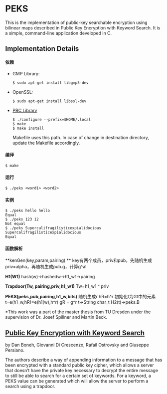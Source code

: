 # PEKS

This is the implementation of public-key searchable encryption using bilinear maps described in Public Key Encryption with Keyword Search. It is a simple, command-line application developed in C.

## Implementation Details

#### 依赖

* GMP Library: 

  ```$ sudo apt-get install libgmp3-dev```
* OpenSSL: 

  ```$ sudo apt-get install libssl-dev```
* [PBC Library](https://crypto.stanford.edu/pbc)

  ```
  $ ./configure --prefix=$HOME/.local
  $ make
  $ make install
  ```
  Makefile uses this path. In case of change in destination directory, update the Makefile accordingly.

#### 编译

   ```$ make```

#### 运行

   ```$ ./peks <word1> <word2>```

#### 实例

```
$ ./peks hello hello
Equal
$ ./peks 123 12
Not equal
$ ./peks Supercalifragilisticexpialidocious Supercalifragilisticexpialidocious
Equal
```

#### 函数解析
**kenGen(key,param,pairing) **
key有两个成员，priv和pub，先随机生成priv=alpha，再随机生成pub.g，计算g^al

**H1(W1)**
hash(w)->hashedw->h1_w1->pairing

**Trapdoor(Tw, pairing,priv,h1_w1)**
Tw=h1_w1 ^ priv

**PEKS(peks,pub,pairing,h1_w,bits)**
随机生成r
hR=h^r
初始化t为Gt中的元素
t=e(h1_w,hR)=e(h1(w),h^r)
gR = g^r
t->String char_t
H2(t)->peks.B





*This work was a part of the master thesis from TU Dresden under the supervision of Dr. Josef Spillner and Martin Beck.

## [Public Key Encryption with Keyword Search](http://eprint.iacr.org/2003/195.pdf) 

by Dan Boneh, Giovanni Di Crescenzo, Rafail Ostrovsky and Giuseppe Persiano.

The authors describe a way of appending information to a message that has been encrypted with a standard  public key cipher, which allows a server that doesn’t have the private key necessary to  decrypt the entire message to still be able to search for a certain set of keywords. For a keyword, a PEKS value can be generated which will allow the server to perform a search using a trapdoor.


